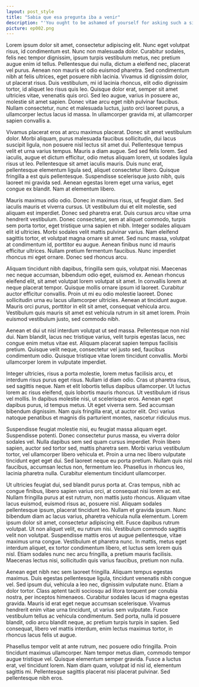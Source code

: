 ```yaml
---
layout: post_style
title: "Sabia que esa pregunta iba a venir"
description: "'You ought to be ashamed of yourself for asking such a simple question,' added the Gryphon; and then they both sat silent and looked at poor Alice, who felt ready to sink into the earth. At last the Gryphon said to the Mock Turtle, 'Drive on, old fellow! Don't be all day about it!' and he went on in these words"
picture: ep002.png
---
```




Lorem ipsum dolor sit amet, consectetur adipiscing elit. Nunc eget volutpat risus, id condimentum est. Nunc non malesuada dolor. Curabitur sodales, felis nec tempor dignissim, ipsum turpis vestibulum metus, nec pretium augue enim id tellus. Pellentesque dui nulla, dictum a eleifend nec, placerat vel purus. Aenean non mauris et odio euismod pharetra. Sed condimentum nibh at felis ultrices, eget posuere nibh lacinia. Vivamus id dignissim dolor, ut placerat risus. Duis vestibulum, mi id lacinia rhoncus, elit odio dignissim tortor, id aliquet leo risus quis leo. Quisque dolor erat, semper sit amet ultricies vitae, venenatis quis orci. Sed leo augue, varius in posuere ac, molestie sit amet sapien. Donec vitae arcu eget nibh pulvinar faucibus. Nullam consectetur, nunc et malesuada luctus, justo orci laoreet purus, a ullamcorper lectus lacus id massa. In ullamcorper gravida mi, at ullamcorper sapien convallis a.

Vivamus placerat eros at arcu maximus placerat. Donec sit amet vestibulum dolor. Morbi aliquam, purus malesuada faucibus sollicitudin, dui lacus suscipit ligula, non posuere nisl lectus sit amet dui. Pellentesque tempus velit et urna varius tempus. Mauris a diam augue. Sed sed felis lorem. Sed iaculis, augue et dictum efficitur, odio metus aliquam lorem, ut sodales ligula risus ut leo. Pellentesque sit amet iaculis mauris. Duis nunc erat, pellentesque elementum ligula sed, aliquet consectetur libero. Quisque fringilla a est quis pellentesque. Suspendisse scelerisque justo nibh, quis laoreet mi gravida sed. Aenean egestas lorem eget urna varius, eget congue ex blandit. Nam at elementum libero.

Mauris maximus odio odio. Donec in maximus risus, ut feugiat diam. Sed iaculis mauris et viverra cursus. Ut vestibulum dui et elit molestie, sed aliquam est imperdiet. Donec sed pharetra erat. Duis cursus arcu vitae urna hendrerit vestibulum. Donec consectetur, sem at aliquet commodo, turpis sem porta tortor, eget tristique urna sapien et nibh. Integer sodales aliquam elit id ultricies. Morbi sodales velit mattis pulvinar varius. Nam eleifend sagittis tortor, et volutpat magna ornare sit amet. Sed nunc massa, volutpat at condimentum id, porttitor eu augue. Aenean finibus nunc id mauris efficitur ultrices. Nullam pretium fermentum faucibus. Nunc imperdiet rhoncus mi eget ornare. Donec sed rhoncus arcu.

Aliquam tincidunt nibh dapibus, fringilla sem quis, volutpat nisi. Maecenas nec neque accumsan, bibendum odio eget, euismod ex. Aenean rhoncus eleifend elit, sit amet volutpat lorem volutpat sit amet. In convallis lorem at neque placerat tempor. Quisque mollis ornare ipsum id laoreet. Curabitur auctor efficitur convallis. Proin ut mi eu odio molestie laoreet. Donec sollicitudin urna eu lacus ullamcorper ultricies. Aenean at tincidunt augue. Mauris orci purus, porttitor in elit sit amet, consequat vehicula arcu. Vestibulum quis mauris sit amet est vehicula rutrum in sit amet lorem. Proin euismod vestibulum justo, sed commodo nibh.

Aenean et dui ut nisl interdum volutpat ut sed massa. Pellentesque non nisl dui. Nam blandit, lacus nec tristique varius, velit turpis egestas lacus, nec congue enim metus vitae est. Aliquam placerat sapien tempus facilisis pretium. Quisque velit neque, consectetur vel justo sed, faucibus condimentum odio. Quisque tristique vitae lorem tincidunt convallis. Morbi ullamcorper lorem in vulputate imperdiet.

Integer ultricies, risus a porta molestie, lorem metus facilisis arcu, et interdum risus purus eget risus. Nullam id diam odio. Cras ut pharetra risus, sed sagittis neque. Nam et elit lobortis tellus dapibus ullamcorper. Ut luctus lorem ac risus eleifend, quis lobortis mauris rhoncus. Ut vestibulum id risus vel mollis. In dapibus molestie nisi, ut scelerisque eros. Aenean eget dapibus purus, id tempus metus. Ut eget viverra sem. Sed accumsan bibendum dignissim. Nam quis fringilla erat, ut auctor elit. Orci varius natoque penatibus et magnis dis parturient montes, nascetur ridiculus mus.

Suspendisse feugiat molestie nisi, eu feugiat massa aliquam eget. Suspendisse potenti. Donec consectetur purus massa, eu viverra dolor sodales vel. Nulla dapibus sem sed quam cursus imperdiet. Proin libero sapien, auctor sed tortor sed, mattis pharetra sem. Morbi varius vestibulum tortor, vel ullamcorper libero vehicula et. Proin a urna nec libero vulputate tincidunt eget eget dui. Sed laoreet neque eu porta pretium. Nullam quis nisl faucibus, accumsan lectus non, fermentum leo. Phasellus in rhoncus leo, lacinia pharetra nulla. Curabitur elementum tincidunt ullamcorper.

Ut ultricies feugiat dui, sed blandit purus porta at. Cras tempus, nibh ac congue finibus, libero sapien varius orci, at consequat nisi lorem ac est. Nullam fringilla purus at est rutrum, non mattis justo rhoncus. Aliquam vitae lacus euismod, euismod risus ac, posuere nisl. Aliquam sodales pellentesque ipsum, placerat tincidunt leo. Nullam et gravida ipsum. Nunc bibendum diam ac lacus varius, pharetra vehicula nulla elementum. Lorem ipsum dolor sit amet, consectetur adipiscing elit. Fusce dapibus rutrum volutpat. Ut non aliquet velit, eu rutrum nisi. Vestibulum commodo sagittis velit non volutpat. Suspendisse mattis eros ut augue pellentesque, vitae maximus urna congue. Vestibulum et pharetra nunc. In mattis, metus eget interdum aliquet, ex tortor condimentum libero, et luctus sem lorem quis nisl. Etiam sodales nunc nec arcu fringilla, a pretium mauris facilisis. Maecenas lectus nisi, sollicitudin quis varius faucibus, pretium non nulla.

Aenean eget nibh nec sem laoreet fringilla. Aliquam tempus egestas maximus. Duis egestas pellentesque ligula, tincidunt venenatis nibh congue vel. Sed ipsum dui, vehicula a leo nec, dignissim vulputate nunc. Etiam a dolor tortor. Class aptent taciti sociosqu ad litora torquent per conubia nostra, per inceptos himenaeos. Curabitur sodales lacus id magna egestas gravida. Mauris id erat eget neque accumsan scelerisque. Vivamus hendrerit enim vitae urna tincidunt, ut varius sem vulputate. Fusce vestibulum tellus ac vehicula condimentum. Sed porta, nulla id posuere blandit, odio arcu blandit neque, ac pretium turpis turpis in sapien. Sed consequat, libero vel mattis interdum, enim lectus maximus tortor, in rhoncus lacus felis ut augue.

Phasellus tempor velit at ante rutrum, nec posuere odio fringilla. Proin tincidunt maximus ullamcorper. Nam tempor metus diam, commodo tempor augue tristique vel. Quisque elementum semper gravida. Fusce a luctus erat, vel tincidunt lorem. Nam diam quam, volutpat id nisl id, elementum sagittis mi. Pellentesque sagittis placerat nisi placerat pulvinar. Sed pellentesque nibh eros. 
